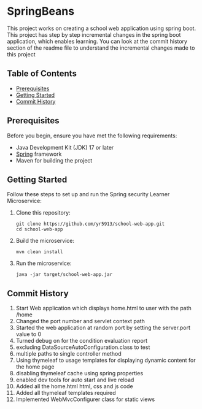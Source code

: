 # SpringBeans

This project works on creating a school web application using spring boot. This project has step by step incremental
changes in the spring boot application, which enables learning.
You can look at the commit history section of the readme file to understand the incremental changes made to this project

## Table of Contents

- [Prerequisites](#prerequisites)
- [Getting Started](#getting-started)
- [Commit History](#commit-history)

## Prerequisites

Before you begin, ensure you have met the following requirements:

- Java Development Kit (JDK) 17 or later
- [Spring](https://spring.io/projects/spring-boot) framework
- Maven for building the project

## Getting Started

Follow these steps to set up and run the Spring security Learner Microservice:

1. Clone this repository:

   ```shell
   git clone https://github.com/yr5913/school-web-app.git
   cd school-web-app
2. Build the microservice:
   ```shell
   mvn clean install

3. Run the microservice:
   ```shell
   java -jar target/school-web-app.jar

## Commit History

1. Start Web application which displays home.html to user with the path /home
2. Changed the port number and servlet context path
3. Started the web application at random port by setting the server.port value to 0
4. Turned debug on for the condition evaluation report
5. excluding DataSourceAutoConfiguration.class to test
6. multiple paths to single controller method
7. Using thymeleaf to usage templates for displaying dynamic content for the home page
8. disabling thymeleaf cache using spring properties
9. enabled dev tools for auto start and live reload
10. Added all the home.html html, css and js code
11. Added all thymeleaf templates required
12. Implemented WebMvcConfigurer class for static views

